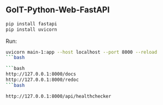 ## GoIT-Python-Web-FastAPI

```bash
pip install fastapi
pip install uvicorn
```

Run:

```bash
uvicorn main-1:app --host localhost --port 8000 --reload
```bash

```bash
http://127.0.0.1:8000/docs
http://127.0.0.1:8000/redoc
```bash

http://127.0.0.1:8000/api/healthchecker
